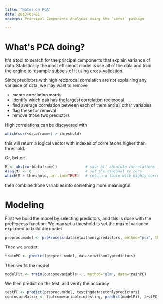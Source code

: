 ```yaml
---
title: "Notes on PCA"
date: 2013-05-01
excerpt: Principal Components Analysis using the `caret` package

---
```

# What's PCA doing?

It's a tool to search for the principal components that explain variance of data.
Statistically the most efficienct model is use all of the data and train the engine to resample subsets of it using cross-validation.

Since predictors with high reciprocal correlation are not explaining any variance of data, we may want to remove
* create correlation matrix
* identify which pair has the largest correlation reciprocal
* find average correlation between each of them and all other variables
* flag these for removal
* remove those two predictors

High correlations can be discovered with 

``` r
which(cor(<dataframe>) > threshold)
```

this will return a logical vector with indexes of correlations higher than threshold.

Or, better:

``` r
M <- abs(cor(dataframe))             # save all absolute correlations in M
diag(M) <- 0                         # set the diagonal to zero
which(M > threshold, arr.ind=TRUE)   # return a table with highly correlated
```

then combine those variables into something more meaningful

# Modeling


First we build the model by selecting predictors, and this is done with the preProcess function. We may set a threshold to set the max of variance explained to build the model

``` r
preproc.model <- preProcess(datasetwithonlypredictors, method="pca", thresh=0.8, pcaComp=2)
```

Then we predict
 
``` r
trainPC <- predict(preproc.model, datasetwithonlypredictors)
```

Then we fit the model

``` r
modelFit <- train(outcomevariable ~., method="glm", data=trainPC)
```

We then predict on the test, and verify the accuracy

``` r
testPC <- predict(preproc.model, testingdatasetonlypredictors)
confusionMatrix <- (outcomevariableintesting, predict(modelFit, testPC)
```


